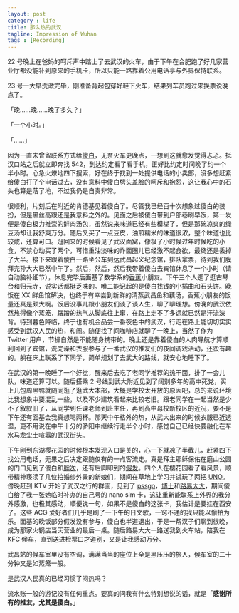 ```yaml
---
layout: post
category : life
title: 那么热的武汉
tagline: Impression of Wuhan
tags : [Recording]
---
```


22 号晚上在爸妈的呵斥声中踏上了去武汉的火车，由于下午在合肥跑了好几家营业厅都没能补到原来的手机卡，所以只能一路靠着公用电话亭与外界保持联系。

23 号一大早洗漱完毕，刚准备背起包穿好鞋下火车，结果列车员跑过来换票说晚点了。

「晚……晚……晚了多久？」

「一个小时。」

「……」

因为一直未曾留联系方式给[傻白](https://twitter.com/gujiling)，无奈火车更晚点，一想到这就愈发觉得忐忑。抵汉口站之后就立即奔找 542，到达约定看了看手机，正好比约定时间晚了约一个半小时。心急火燎地四下搜索，好在终于找到一处提供电话的小卖部，没多想赶紧给傻白打了个电话过去，没有意料中傻白劈头盖脸的呵斥和抱怨，这让我心中的石头也算是落了地，不过我仍是自责非常。

很顺利，片刻后在附近的肯德基见着傻白了。尽管我已经百十次想象过傻白的装扮，但是黑丝高跟还是我意料之外的。见面之后被傻白带到户部巷刷早饭，第一发便是傻白极力推崇的鲜肉汤包，虽然说来味道已经有些模糊了，但是那碗凉爽的绿豆汤却让我舒爽万分。随后又买了一点豆皮，油煎糯米的味道很浓，整个味道也比较咸，还算可口。逛回来的时候看见了武汉面窝，像极了小时候过年时候吃的小食，不禁心动买了两个，可惜重油淡味的炸面圈儿已经激不起食欲，最终还是丢掉了大半。接下来跟着傻白一路坐公车到达武昌起义纪念馆，排队拿票，待到我们膜拜完孙大大已然中午了。然后，然后，然后我带着傻白去宾馆休息了一个小时（请自动脑补细节），休息完毕后面基了数学系的[香蕉](https://twitter.com/0soun0)小朋友。下午三个人逛了逛古琴台和归元寺，说实话都挺乏味的。唯二能记起的是傻白找钱的小插曲和石头饼。晚饭在 XX 鲜鱼馆解决，也终于有幸尝到新鲜的清蒸武昌鱼和藕汤，香蕉小朋友的饭量还真是颇大啊。饭后没事儿跟小朋友们谈了谈人生，聊了聊理想。傍晚的武汉依然热得像个蒸笼，蹭蹭的热气从脚底往上窜，在路上走不了多远就已然是汗流浃背。待到暮色降临，终于也有机会品尝一番夜色中的武汉，行走在路上能切切实实感受到武汉人民的热，和闹。随便找了间咖啡店就聊了一晚上，当然了作为 Twitter 用户，节操自然是不能随身携带的。晚上还是靠着傻白的人肉导航才算顺利回到了宾馆，洗完澡和衣服参与了一番武汉的推友们的夜间调戏活动，还蛮有趣的。躺在床上联系了下同学，简单规划了去武大的路线，就安心地睡下了。

在武汉的第一晚睡了一个好觉，醒来后去吃了老同学推荐的热干面，排了一会儿队，味道还算可以。随后搭乘 2 号线到武大附近见到了阔别多年的高中死党，买上几包周黑鸭就随同逛了逛武大本部，大概是学校太开放的原因吧，总的来说环境比我想象中要混乱一些，以及不少建筑看起来比较老旧。跟老同学在一起当然是少不了叙叙旧了，从同学到任课老师到班主任，再到高中母校新校区的近况，要不是下午还有面基会我真想喝两杯。那天中午格外的热，从武大出来的时候衣服已近透湿，更不用说在中午十分的骄阳中继续行走半个小时，感觉自己已经快要融化在车水马龙尘土喧嚣的武汉街头。

下午刚到东湖樱花园的时候根本发现入口是关的，心一下就凉了半截儿，赶紧四下找公用电话，无果之后决定跟随仅有的一点客流走。真是拜主耶稣保佑在磨山公园的门口见到了傻白和[胖次](https://twitter.com/GiyyaPan)，还有后脚即到的[假发](https://twitter.com/Rieya)。四个人在樱花园看了看风景，顺带精神亵渎了几位拍婚纱外景的新娘们，期间在草地上学习并试玩了两把 [UNO](http://en.wikipedia.org/wiki/Uno_(card_game))。傍晚赶到 KTV 开始了武汉之行的群面，见到了 [pssgo](https://twitter.com/pssgo)，[博士](https://twitter.com/SennoNing)和[路易大大](https://twitter.com/fdb713)，期间傻白给了我一张她临时补办的自己号的 nano sim 卡，这让重新能联系上外界的我分外感激，也极其感动，顺便说一句，如果不是傻白的这张卡，我估计是要挂在西安了。这些 ACG 爱好者们几乎是刷了一下午的日文歌，一窍不通的我只能以偷拍为乐。面基的晚饭部分假发没有参与，傻白也半道退出，于是一帮汉子们聊到很晚，成为那家火锅店当天营业的最后一桌。随后路易大大一路送我到火车站，陪我在 KFC 候车，直到送进检票口才道别，又是让我感动万分。

武昌站的候车室里没有空调，满满当当的座位上全是黑压压的旅人，候车室的二十分钟又是如蒸笼一般。

是武汉人民真的已经习惯了闷热吗？

流水账一般的游记没有任何重点。要真的问我有什么特别想说的话，就是「__感谢所有的推友，尤其是傻白。__」
